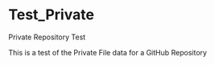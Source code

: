 # Test_Private
Private Repository Test

This is a test of the Private File data for a GitHub Repository
